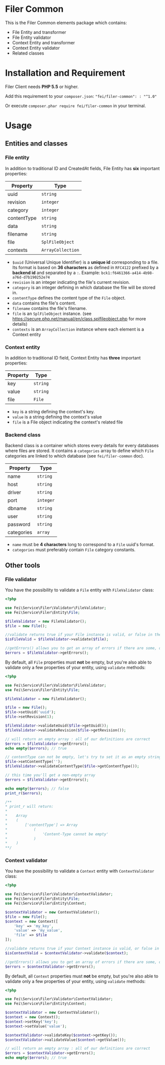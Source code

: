 # Filer Common

This is the Filer Common elements package which contains:

- File Entity and transformer
- File Entity validator
- Context Entity and transformer
- Context Entity validator
- Related classes

# Installation and Requirement

Filer Client needs **PHP 5.5** or higher.

Add this requirement to your `composer.json`: `"fei/filer-common": : "^1.0"`

Or execute `composer.phar require fei/filer-common` in your terminal.

# Usage

## Entities and classes

### File entity

In addition to traditional ID and CreatedAt fields, File Entity has **six** important properties:

| Property    | Type              |
|-------------|-------------------|
| uuid        | `string`          |
| revision    | `integer`         |
| category    | `integer`         |
| contentType | `string`          |
| data        | `string`          |
| filename    | `string`          |
| file        | `SplFileObject`   |
| contexts    | `ArrayCollection` |

- `$uuid` (Universal Unique Identifier) is a **unique id** corresponding to a file. Its format is based on
  **36 characters** as defined in `RFC4122` prefixed by a **backend id** and separated by a `:`.
  Example: `bck1:f6461366-a414-4b98-a76d-d7b190252e74`
- `revision` is an integer indicating the file's current revision.
- `category` is an integer defining in which database the file will be stored in.
- `contentType` defines the content type of the `File` object.
- `data` contains the file's content.
- `filename` contains the file's filename.
- `file` is an `SplFileObject` instance. (see https://secure.php.net/manual/en/class.splfileobject.php for more details)
- `contexts` is an `ArrayCollection` instance where each element is a Context entity

### Context entity

In addition to traditional ID field, Context Entity has **three** important properties:

| Property    | Type              |
|-------------|-------------------|
| key         | `string`          |
| value       | `string`          |
| file        | `File`            |

- `key` is a string defining the context's key.
- `value` is a string defining the context's value
- `file` is a File object indicating the context's related file

### Backend class

Backend class is a container which stores every details for every databases where files are stored.
It contains a `categories` array to define which `File` categories are linked to which database (see `fei/filer-common` doc).

| Property    | Type            |
|-------------|-----------------|
| name        | `string`        |
| host        | `string`        |
| driver      | `string`        |
| port        | `integer`       |
| dbname      | `string`        |
| user        | `string`        |
| password    | `string`        |
| categories  | `array`         |

- `name` must be **4 characters** long to correspond to a `File` uuid's format.
- `categories` must preferably contain `File` category constants.

## Other tools

### File validator

You have the possibility to validate a `File` entity with `FileValidator` class:

```php
<?php

use Fei\Service\Filer\Validator\FileValidator;
use Fei\Service\Filer\Entity\File;

$fileValidator = new FileValidator();
$file = new File();

//validate returns true if your File instance is valid, or false in the other case
$isFileValid = $fileValidator->validate($file);

//getErrors() allows you to get an array of errors if there are some, or an empty array in the other case
$errors = $fileValidator->getErrors();
```

By default, all `File` properties must **not** be empty,
but you're also able to validate only a few properties of your entity, using `validate` methods:

```php
<?php

use Fei\Service\Filer\Validator\FileValidator;
use Fei\Service\Filer\Entity\File;

$fileValidator = new FileValidator();

$file = new File();
$file->setUuid('uuid');
$file->setRevision(1);

$fileValidator->validateUuid($file->getUuid());
$fileValidator->validateRevision($file->getRevision());

// will return an empty array : all of our definitions are correct
$errors = $fileValidator->getErrors();
echo empty($errors); // true

// contentType can not be empty, let's try to set it as an empty string
$file->setContentType('');
$fileValidator->validateContentType($file->getContentType());

// this time you'll get a non-empty array
$errors = $fileValidator->getErrors();

echo empty($errors); // false
print_r($errors);

/**
* print_r will return:
*
*    Array
*    (
*        ['contentType'] => Array
*            (
*                'Content-Type cannot be empty'
*            )
*    )
**/
```

### Context validator

You have the possibility to validate a `Context` entity with `ContextValidator` class:

```php
<?php

use Fei\Service\Filer\Validator\ContextValidator;
use Fei\Service\Filer\Entity\File;
use Fei\Service\Filer\Entity\Context;

$contextValidator = new ContextValidator();
$file = new File();
$context = new Context([
    'key' => 'my_key',
    'value' => 'my_value',
    'file' => $file
]);

//validate returns true if your Context instance is valid, or false in the other case
$isContextValid = $contextValidator->validate($context);

//getErrors() allows you to get an array of errors if there are some, or an empty array in the other case
$errors = $contextValidator->getErrors();
```

By default, all `Context` properties must **not** be empty,
but you're also able to validate only a few properties of your entity, using `validate` methods:

```php
<?php

use Fei\Service\Filer\Validator\ContextValidator;
use Fei\Service\Filer\Entity\Context;

$contextValidator = new ContextValidator();
$context = new Context();
$context->setKey('key');
$context->setValue('value');

$contextValidator->validateKey($context->getKey());
$contextValidator->validateValue($context->getValue());

// will return an empty array : all of our definitions are correct
$errors = $contextValidator->getErrors();
echo empty($errors); // true
```
